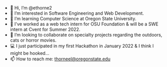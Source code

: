 - 👋 Hi, I’m @ethorne2
- 👀 I’m interested in Software Engineering and Web Development.
- 🌱 I’m learning Computer Science at Oregon State University.
- 💼 I've worked as a web tech intern for OSU Foundation & will be a SWE intern at Cvent for Summer 2022.
- 💞️ I’m looking to collaborate on specialty projects regarding the outdoors, cats or horror movies.
- 💻 I just participated in my first Hackathon in January 2022 & I think I might be hooked...
- 📫 How to reach me: thorneel@oregonstate.edu

<!---
ethorne2/ethorne2 is a ✨ special ✨ repository because its `README.md` (this file) appears on your GitHub profile.
You can click the Preview link to take a look at your changes.
--->
